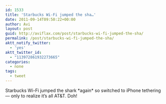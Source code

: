 ```yaml
---
id: 1533
title: 'Starbucks Wi-Fi jumped the sha…'
date: 2011-09-14T09:50:22+00:00
author: Avi
layout: post
guid: http://aviflax.com/post/starbucks-wi-fi-jumped-the-sha/
permalink: /post/starbucks-wi-fi-jumped-the-sha/
aktt_notify_twitter:
  - 'yes'
aktt_twitter_id:
  - "113972861932273665"
categories:
  - none
tags:
  - tweet
---
```

Starbucks Wi-Fi jumped the shark \*again\* so switched to iPhone tethering — only to realize it’s all AT&T. Doh!